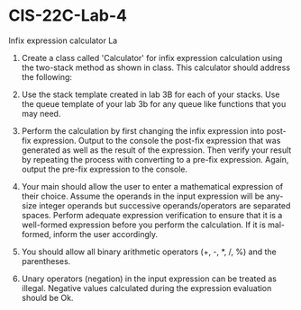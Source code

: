 # CIS-22C-Lab-4
Infix expression calculator La

1. Create a class called 'Calculator' for infix expression calculation using the two-stack method as shown in class. This calculator should address the following:

2. Use the stack template created in lab 3B for each of your stacks. Use the queue template of your lab 3b for any queue like functions that you may need.

3. Perform the calculation by first changing the infix expression into post-fix expression. Output to the console the post-fix expression that was generated as well as the result of the expression. Then verify your result by repeating the process with converting to a pre-fix expression. Again, output the pre-fix expression to the console.

5. Your main should allow the user to enter a mathematical expression of their choice. Assume the operands in the input expression will be any-size integer operands but successive operands/operators are separated spaces. Perform adequate expression verification to ensure that it is a well-formed expression before you perform the calculation. If it is mal-formed, inform the user accordingly.

7. You should allow all binary arithmetic operators (+, -, *, /, %) and the parentheses.

8. Unary operators (negation) in the input expression can be treated as illegal. Negative values calculated during the expression evaluation should be Ok.
